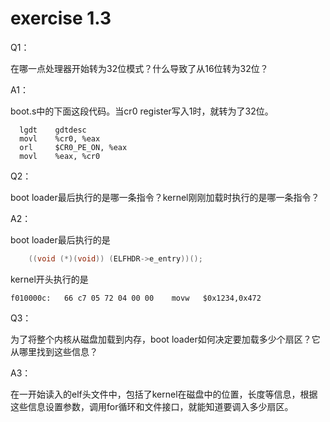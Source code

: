 # exercise 1.3

Q1：

在哪一点处理器开始转为32位模式？什么导致了从16位转为32位？

A1：

boot.s中的下面这段代码。当cr0 register写入1时，就转为了32位。

```assembly
  lgdt    gdtdesc
  movl    %cr0, %eax
  orl     $CR0_PE_ON, %eax
  movl    %eax, %cr0
```



Q2：

boot loader最后执行的是哪一条指令？kernel刚刚加载时执行的是哪一条指令？

A2：

boot loader最后执行的是

```C
	((void (*)(void)) (ELFHDR->e_entry))();
```

kernel开头执行的是

```
f010000c:	66 c7 05 72 04 00 00 	movw   $0x1234,0x472
```



Q3：

为了将整个内核从磁盘加载到内存，boot loader如何决定要加载多少个扇区？它从哪里找到这些信息？

A3：

在一开始读入的elf头文件中，包括了kernel在磁盘中的位置，长度等信息，根据这些信息设置参数，调用for循环和文件接口，就能知道要调入多少扇区。

























